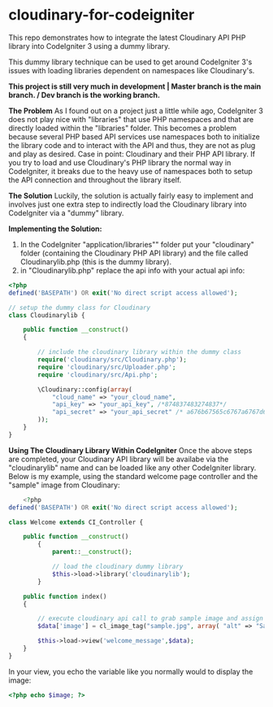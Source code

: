 # cloudinary-for-codeigniter
This repo demonstrates how to integrate the latest Cloudinary API PHP library into CodeIgniter 3 using a dummy library.  

This dummy library technique can be used to get around CodeIgniter 3's issues with loading libraries dependent on namespaces like Cloudinary's.

**This project is still very much in development | Master branch is the main branch. / Dev branch is the working branch.**

**The Problem**
As I found out on a project just a little while ago, CodeIgniter 3 does not play nice with "libraries" that use PHP namespaces and that are directly loaded within the "libraries" folder.
This becomes a problem because several PHP based API services use namespaces both to initialize the library code and to interact with the API and thus, they are not as plug and play as desired.
Case in point: Cloudinary and their PHP API library.  If you try to load and use Cloudinary's PHP library the normal way in CodeIgniter, it breaks due to the heavy use of namespaces both to setup the API connection and throughout the library itself.

**The Solution**
Luckily, the solution is actually fairly easy to implement and involves just one extra step to indirectly load the Cloudinary library into CodeIgniter via a "dummy" library.  

**Implementing the Solution:**
1. In the CodeIgniter "application/libraries"" folder put your "cloudinary" folder (containing the Cloudinary PHP API library) and the file called Cloudinarylib.php (this is the dummy library).
2. in "Cloudinarylib.php" replace the api info with your actual api info:
```php
<?php
defined('BASEPATH') OR exit('No direct script access allowed');

// setup the dummy class for Cloudinary
class Cloudinarylib {

    public function __construct()
    {

        // include the cloudinary library within the dummy class
        require('cloudinary/src/Cloudinary.php');
        require 'cloudinary/src/Uploader.php';
        require 'cloudinary/src/Api.php';

        \Cloudinary::config(array(
            "cloud_name" => "your_cloud_name",
            "api_key" => "your_api_key", /*874837483274837*/
            "api_secret" => "your_api_secret" /* a676b67565c6767a6767d6767f676fe1 */
        ));
    }
}
```

**Using The Cloudinary Library Within CodeIgniter**
Once the above steps are completed, your Cloudinary API library will be availabe via the "cloudinarylib" name and can be loaded like any other CodeIgniter library.
Below is my example, using the standard welcome page controller and the "sample" image from Cloudinary:

```php
	<?php
defined('BASEPATH') OR exit('No direct script access allowed');

class Welcome extends CI_Controller {

	public function __construct()
		{
			parent::__construct();

			// load the cloudinary dummy library
			$this->load->library('cloudinarylib');
		}

	public function index()
	{

		// execute cloudinary api call to grab sample image and assign to $image variable in the view
		$data['image'] = cl_image_tag("sample.jpg", array( "alt" => "Sample Image" ));

		$this->load->view('welcome_message',$data);
	}
}
```

In your view, you echo the variable like you normally would to display the image:
```php
<?php echo $image; ?>
```
